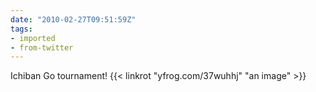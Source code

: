 ```yaml
---
date: "2010-02-27T09:51:59Z"
tags:
- imported
- from-twitter
---
```

Ichiban Go tournament\!  {{< linkrot "yfrog.com/37wuhhj" "an image" >}}
